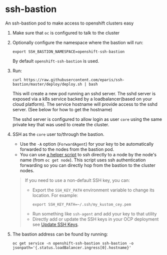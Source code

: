 # ssh-bastion
An ssh-bastion pod to make access to openshift clusters easy

1. Make sure that `oc` is configured to talk to the cluster
1. Optionally configure the namespace where the bastion will run:
    ```
    export SSH_BASTION_NAMESPACE=openshift-ssh-bastion
    ```
   By default `openshift-ssh-bastion` is used.
1. Run:
    ```
    curl https://raw.githubusercontent.com/eparis/ssh-bastion/master/deploy/deploy.sh | bash
    ```

    This will create a new pod running an sshd server.  The sshd server is exposed via a k8s service backed
    by a loadbalancer(based on your cloud platform).  The service hostname will provide access to the
    sshd server.  (See below for how to get the hostname)

    The sshd server is configured to allow login as user `core` using the same private key that was used
    to create the cluster.

1. SSH as the `core` user to/through the bastion.
    * Use the `-A` option (`ForwardAgent`) for your key to be automatically forwarded to the nodes from the bastion pod.
    * You can use [a helper script][ssh-script] to ssh directly to a node by the node's name (from `oc get node`).
      This script uses ssh authentication forwarding so you can directly hop from the bastion to the cluster nodes.
    > If you need to use a non-default SSH key, you can:
    > * Export the `SSH_KEY_PATH` environment variable to change its location. For example:
    >   ```
    >   export SSH_KEY_PATH=~/.ssh/my_kustom_cey.pem
    >   ```
    > * Run something like `ssh-agent` and add your key to that utility
    > * Directly add or update the SSH keys in your OCP deployment see [Update SSH Keys][update-ssh-keys].
1. The bastion address can be found by running:
    ```
    oc get service -n openshift-ssh-bastion ssh-bastion -o jsonpath='{.status.loadBalancer.ingress[0].hostname}'
    ```

[ssh-script]: https://raw.githubusercontent.com/eparis/ssh-bastion/master/ssh.sh
[update-ssh-keys]: https://github.com/openshift/machine-config-operator/blob/master/docs/Update-SSHKeys.md
